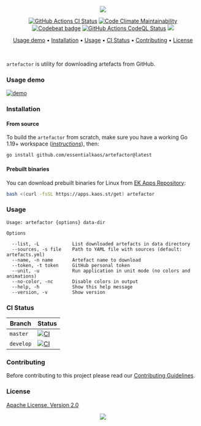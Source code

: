 <p align="center"><a href="#readme"><img src="https://gh.kaos.st/artefactor.png" /></a></p>

<p align="center">
  <a href="https://kaos.sh/w/artefactor/ci"><img src="https://kaos.sh/w/artefactor/ci.svg" alt="GitHub Actions CI Status" /></a>
  <a href="https://kaos.sh/l/artefactor"><img src="https://kaos.sh/l/aae8c7e03c7e6613b93f.svg" alt="Code Climate Maintainability" /></a>
  <a href="https://kaos.sh/b/artefactor"><img src="https://kaos.sh/b/10e3bcb5-b2bb-4837-9482-6824e5934f98.svg" alt="Codebeat badge" /></a>
  <a href="https://kaos.sh/w/artefactor/codeql"><img src="https://kaos.sh/w/artefactor/codeql.svg" alt="GitHub Actions CodeQL Status" /></a>
  <a href="#license"><img src="https://gh.kaos.st/apache2.svg"></a>
</p>

<p align="center"><a href="#usage-demo">Usage demo</a> • <a href="#installation">Installation</a> • <a href="#usage">Usage</a> • <a href="#ci-status">CI Status</a> • <a href="#contributing">Contributing</a> • <a href="#license">License</a></p>

<br/>

`artefactor` is utility for downloading artefacts from GitHub.

### Usage demo

[![demo](https://gh.kaos.st/artefactor-020.gif)](#usage-demo)

### Installation

#### From source

To build the `artefactor` from scratch, make sure you have a working Go 1.19+ workspace (_[instructions](https://go.dev/doc/install)_), then:

```bash
go install github.com/essentialkaos/artefactor@latest
```

#### Prebuilt binaries

You can download prebuilt binaries for Linux from [EK Apps Repository](https://apps.kaos.st/artefactor/latest):

```bash
bash <(curl -fsSL https://apps.kaos.st/get) artefactor
```

### Usage

```
Usage: artefactor {options} data-dir

Options

  --list, -L            List downloaded artefacts in data directory
  --sources, -s file    Path to YAML file with sources (default: artefacts.yml)
  --name, -n name       Artefact name to download
  --token, -t token     GitHub personal token
  --unit, -u            Run application in unit mode (no colors and animations)
  --no-color, -nc       Disable colors in output
  --help, -h            Show this help message
  --version, -v         Show version
```

### CI Status

| Branch | Status |
|--------|----------|
| `master` | [![CI](https://kaos.sh/w/artefactor/ci.svg?branch=master)](https://kaos.sh/w/artefactor/ci?query=branch:master) |
| `develop` | [![CI](https://kaos.sh/w/artefactor/ci.svg?branch=develop)](https://kaos.sh/w/artefactor/ci?query=branch:develop) |

### Contributing

Before contributing to this project please read our [Contributing Guidelines](https://github.com/essentialkaos/contributing-guidelines#contributing-guidelines).

### License

[Apache License, Version 2.0](http://www.apache.org/licenses/LICENSE-2.0)

<p align="center"><a href="https://essentialkaos.com"><img src="https://gh.kaos.st/ekgh.svg"/></a></p>
